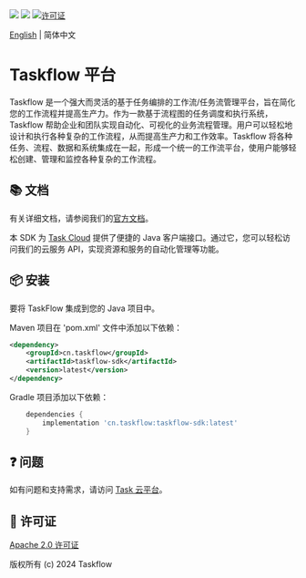 <div align="left">
<a href="javascript:void(0);"><img src="https://img.shields.io/badge/构建-通过-brightgreen" /></a>
<a href="javascript:void(0);" target="_blank"><img src="https://img.shields.io/badge/文档-最新-brightgreen" /></a>
<a href="javascript:void(0);"><img src="https://img.shields.io/badge/许可证-Apache%202.0-blue.svg" alt="许可证"></a>
</div>

[English](./README.md) | 简体中文

# Taskflow 平台
Taskflow 是一个强大而灵活的基于任务编排的工作流/任务流管理平台，旨在简化您的工作流程并提高生产力。作为一款基于流程图的任务调度和执行系统，Taskflow 帮助企业和团队实现自动化、可视化的业务流程管理。用户可以轻松地设计和执行各种复杂的工作流程，从而提高生产力和工作效率。Taskflow 将各种任务、流程、数据和系统集成在一起，形成一个统一的工作流平台，使用户能够轻松创建、管理和监控各种复杂的工作流程。

## 📚 文档

有关详细文档，请参阅我们的[官方文档](http://www.taskflow.cn)。

本 SDK 为 [Task Cloud](http://www.taskflow.cn/) 提供了便捷的 Java 客户端接口。通过它，您可以轻松访问我们的云服务 API，实现资源和服务的自动化管理等功能。

## 📦 安装

要将 TaskFlow 集成到您的 Java 项目中。

Maven 项目在 'pom.xml' 文件中添加以下依赖：
```xml
<dependency>
    <groupId>cn.taskflow</groupId>
    <artifactId>taskflow-sdk</artifactId>
    <version>latest</version>
</dependency>
```
Gradle 项目添加以下依赖：
```groovy
    dependencies {
        implementation 'cn.taskflow:taskflow-sdk:latest'
    }
```
## ❓ 问题
如有问题和支持需求，请访问 [Task 云平台](http://www.taskflow.cn/)。

## 🎁 许可证

[Apache 2.0 许可证](http://www.apache.org/licenses/LICENSE-2.0)

版权所有 (c) 2024 Taskflow